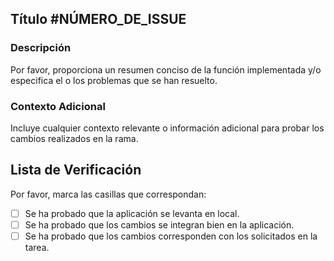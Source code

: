 ## Título #NÚMERO_DE_ISSUE

### Descripción

Por favor, proporciona un resumen conciso de la función implementada y/o especifica el o los problemas que se han resuelto.

### Contexto Adicional

Incluye cualquier contexto relevante o información adicional para probar los cambios realizados en la rama.

## Lista de Verificación

Por favor, marca las casillas que correspondan:

- [ ] Se ha probado que la aplicación se levanta en local.
- [ ] Se ha probado que los cambios se integran bien en la aplicación.
- [ ] Se ha probado que los cambios corresponden con los solicitados en la tarea.
